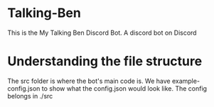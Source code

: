 # Talking-Ben
This is the My Talking Ben Discord Bot. A discord bot on Discord

# Understanding the file structure

The src folder is where the bot's main code is. We have example-config.json to show what the config.json would look like.
The config belongs in ./src
